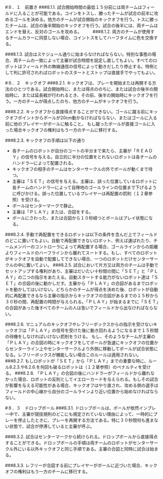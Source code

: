 #８．１　前置き
###8.1.1.
試合開始時間の最低１５分前には両チームはフィールドに入ることが可能である。コインをトスし、勝ったチームが試合の前半に攻めるゴールを決める。他方のチームが試合開始のキックオフを行う。トスに勝ったチームは、試合の後半開始のキックオフを行う。試合の後半には、両チームはエンドを替え、反対のゴールを攻める。
　　
###8.1.2.
両方のチームが使用するチームカラーに同意しない場合、コイントスをしてハーフタイムに色を交換する。

###8.1.3.
試合はスケジュール通りに始まらなければならない。特別な事態の場合、両チームの一致によって主審が試合時間を設定し直してもよい。すべてのロボットはフィールド外の無線通信の信号によって動きだしたり停止する。特例として判に許可されればロボットのスタートとストップは直接手でやってもよい。

#８．２　キックオフ
###8.2.1.
キックオフは、プレーを開始または再開する方法のひとつである。試合開始時に、または得点ののちに、または試合の後半の開始時に、または延長戦が行われるとき、その前、後半の開始時にキックオフを行う。一方のチームが得点したのち、他方のチームがキックオフを行う。

###8.2.2.
キックオフから直接得点することができない。ゴールに蹴る前にキックオフポイントからボールが20cm動かなければならない、またはゴールに入る前に他のプレイヤーがボールに触ること。
もし蹴ったボールが直接ゴールに入った場合キックオフの権利はもう一方のチームに移行する。

###8.2.3. キックオフの手順は以下の通り
* 各チームのロボットが自分のコートの半分まで来たら、主審が「ＲＥＡＤＹ」の信号を与える。自立的に半分の位置をとれないロボットは各チームのハンドラ―によって配置される。
* キックオフの相手のチームはセンターサークルの外でボールが動くまで待つ。
* 主審は「ＳＥＴ」の信号を与える。主審は、誤った位置しているロボットに各チームのハンドラ―によって自陣地のゴールラインの位置まで下げるように呼びかける。誤った位置しているプレイヤーは再配置の罰則（１２章参照）を受ける。
* ボールはセンターマークで静止。
* 主審は「ＰＬＡＹ」または、合図をする。
* ボールにさわった、または合図から１０秒経つとボールはプレイ状態になる。
　　

###8.2.4.
手動で再配置をできるロボットは以下の条件を含んだ上でフィールドのどこに置いてもよい。自動で再配置できないロボット、例えば運ばれたり、チームメンバーのコントローラによって再配置する場合、ゴールラインからの距離よりフィールドのハーフラインから離れてスートする。もし、すべてのロボットがキックオフを自動で配置してできない場合、一つのロボットだけセンターサークルの中に置いてよい。
###8.2.5.
試合において片方又は両方のチームは手動でセットアップする権利があり、主審はだいたい十秒間の間に「ＳＥＴ」と「ＰＬＡＹ」の二つの指示をあたえる。自動スタートする能力がないロボット達は「ＳＥＴ」の合図の後に動かしだす。主審から「ＰＬＡＹ」の合図があるまでロボットを動かしてはいけない。どちらかのチームが得点を決めた後、ロボットが自動的に再配置できるなら主審の指示からキックオフの合図があるまでの１５秒から３０秒の間、再配置の時間が与えられる。「ＰＬＡＹ」が始まるまでに「ＳＥＴ」の合図があった後すべてのチームの人は急いでフィールドから出なければならない。

###8.2.6.
マニュアルのキックオフやレフリーボックスからの指示を受けないキックオフは「ＰＬＡＹ」の信号を受けた後に動き回れるようになるまで１５秒間の待機をしなければいけない罰則をうける。
もし、そのようなチームが主審の「ＰＬＡＹ」の合図の時にキックオフをしてボールが急速にキックオフの位置からセンターライン上やセンターサークルより外側に移動してボールが試合状態になる。レフリーボックスが機能しない場合このルールは適用されない。
###8.2.7.
もしロボットが「ＳＥＴ」から「ＰＬＡＹ」までの重要な時に、ルール8.2.3.や8.2.6.を何回も破るロボットは（１２章参照）のペナルティを受ける。
###8.2.8.
「ＰＬＡＹ」の合図の後にハンドラ―がフィールドから離れなかった場合、ロボットの反則としてイエローカードを与えられる。もしその試合が影響を与える可能性がある場合、キックオフはやり直され、攻める側の選手はフィールドの中心線から自分のゴールラインより近い位置から始めなければならない。




#８．３　ドロップボール
###8.3.1.
ドロップボールは、ボールが依然インプレー中で、主審が競技規則のどこにも規定されていない理由によって、一時的にプレーを停止したときに、プレーを再開する方法である。特に３０秒間何も進まない状態で、試合が停滞していると主審が呼ぶ。

###8.3.2.
試合はセンターマークから続けられる。ドロップボールから直接得点することができる。ドロップボールの手順は両チームのロボットがセンターサークル外にいる以外キックオフと同じ手順である。主審の合図と同時に試合は始まる。

###8.3.3.
レフリーが合図する前にプレイヤーがボールに近づいた場合、キックオフの権利はもう一方のチームに移行する。




